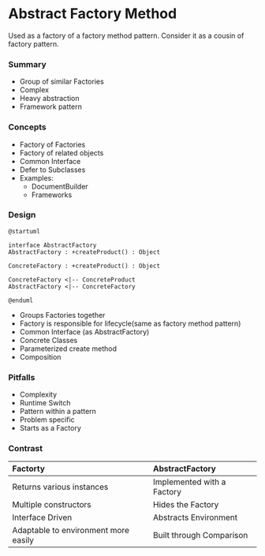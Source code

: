 # Abstract Factory Method

Used as a factory of a factory method pattern. Consider it as a cousin
of factory pattern.

### Summary

- Group of similar Factories
- Complex
- Heavy abstraction
- Framework pattern

### Concepts

- Factory of Factories
- Factory of related objects
- Common Interface
- Defer to Subclasses
- Examples:
  - DocumentBuilder
  - Frameworks

### Design

```plantuml
@startuml

interface AbstractFactory
AbstractFactory : +createProduct() : Object

ConcreteFactory : +createProduct() : Object

ConcreteFactory <|-- ConcreteProduct
AbstractFactory <|-- ConcreteFactory

@enduml
```

- Groups Factories together
- Factory is responsible for lifecycle(same as factory method pattern)
- Common Interface (as AbstractFactory)
- Concrete Classes
- Parameterized create method
- Composition


### Pitfalls

- Complexity
- Runtime Switch
- Pattern within a pattern
- Problem specific
- Starts as a Factory

### Contrast

| Factorty                             | AbstractFactory            |
|:-------------------------------------|:---------------------------|
| Returns various instances            | Implemented with a Factory |
| Multiple constructors                | Hides the Factory          |
| Interface Driven                     | Abstracts Environment      |
| Adaptable to environment more easily | Built through Comparison   |

